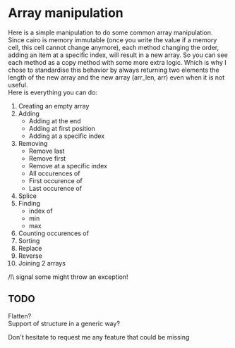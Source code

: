 #  Array manipulation

Here is a simple manipulation to do some common array manipulation.  
Since cairo is memory immutable (once you write the value if a memory cell, this cell cannot  change anymore), each method changing the order, adding an item at a specific index, will result in a new array. So you can see each method as a copy method with some more extra logic.
Which is why I chose to standardise  this behavior by  always returning two elements the length of the new  array and the new array (arr_len, arr) even when it is not useful.  
Here is everything you can do:  
1. Creating an empty array
2. Adding
    * Adding at the end
    * Adding at  first position 
    * Adding at a specific index
3. Removing
    * Remove last 
    * Remove first
    * Remove at a specific index
    * All occurences of
    * First occurence of
    * Last occurence of 
4. Splice
5. Finding
    * index of
    * min
    * max
6. Counting occurences of 
7. Sorting
8. Replace 
9. Reverse 
10. Joining 2 arrays 

/!\ signal some might throw an exception!

## TODO
Flatten?  
Support of structure in a generic way?


Don't hesitate to request me any feature that could be missing